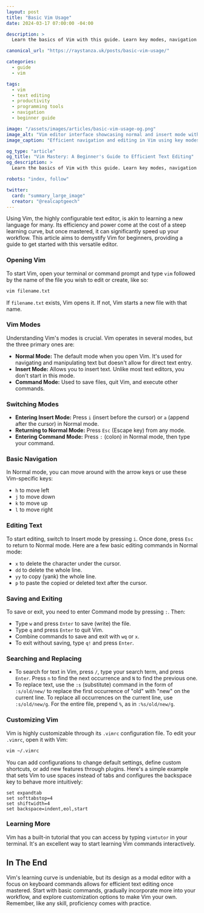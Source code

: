 ```yaml
---
layout: post
title: "Basic Vim Usage"
date: 2024-03-17 07:00:00 -04:00

description: >
  Learn the basics of Vim with this guide. Learn key modes, navigation techniques, and editing strategies to transform your text editing workflow.

canonical_url: "https://raystanza.uk/posts/basic-vim-usage/"

categories:
  - guide
  - vim

tags:
  - vim
  - text editing
  - productivity
  - programming tools
  - navigation
  - beginner guide

image: "/assets/images/articles/basic-vim-usage-og.png"
image_alt: "Vim editor interface showcasing normal and insert mode with navigation shortcuts"
image_caption: "Efficient navigation and editing in Vim using key modes and shortcuts"

og_type: "article"
og_title: "Vim Mastery: A Beginner's Guide to Efficient Text Editing"
og_description: >
  Learn the basics of Vim with this guide. Learn key modes, navigation techniques, and editing strategies to transform your text editing workflow.

robots: "index, follow"

twitter:
  card: "summary_large_image"
  creator: "@realcaptgeech"
---
```

Using Vim, the highly configurable text editor, is akin to learning a new language for many. Its efficiency and power come at the cost of a steep learning curve, but once mastered, it can significantly speed up your workflow. This article aims to demystify Vim for beginners, providing a guide to get started with this versatile editor.

### Opening Vim

To start Vim, open your terminal or command prompt and type `vim` followed by the name of the file you wish to edit or create, like so:

```bash
vim filename.txt
```

If `filename.txt` exists, Vim opens it. If not, Vim starts a new file with that name.

### Vim Modes

Understanding Vim's modes is crucial. Vim operates in several modes, but the three primary ones are:

- **Normal Mode:** The default mode when you open Vim. It's used for navigating and manipulating text but doesn't allow for direct text entry.
- **Insert Mode:** Allows you to insert text. Unlike most text editors, you don't start in this mode.
- **Command Mode:** Used to save files, quit Vim, and execute other commands.

### Switching Modes

- **Entering Insert Mode:** Press `i` (insert before the cursor) or `a` (append after the cursor) in Normal mode.
- **Returning to Normal Mode:** Press `Esc` (Escape key) from any mode.
- **Entering Command Mode:** Press `:` (colon) in Normal mode, then type your command.

### Basic Navigation

In Normal mode, you can move around with the arrow keys or use these Vim-specific keys:

- `h` to move left
- `j` to move down
- `k` to move up
- `l` to move right

### Editing Text

To start editing, switch to Insert mode by pressing `i`. Once done, press `Esc` to return to Normal mode. Here are a few basic editing commands in Normal mode:

- `x` to delete the character under the cursor.
- `dd` to delete the whole line.
- `yy` to copy (yank) the whole line.
- `p` to paste the copied or deleted text after the cursor.

### Saving and Exiting

To save or exit, you need to enter Command mode by pressing `:`. Then:

- Type `w` and press `Enter` to save (write) the file.
- Type `q` and press `Enter` to quit Vim.
- Combine commands to save and exit with `wq` or `x`.
- To exit without saving, type `q!` and press `Enter`.

### Searching and Replacing

- To search for text in Vim, press `/`, type your search term, and press `Enter`. Press `n` to find the next occurrence and `N` to find the previous one.
- To replace text, use the `:s` (substitute) command in the form of `:s/old/new/` to replace the first occurrence of "old" with "new" on the current line. To replace all occurrences on the current line, use `:s/old/new/g`. For the entire file, prepend `%`, as in `:%s/old/new/g`.

### Customizing Vim

Vim is highly customizable through its `.vimrc` configuration file. To edit your `.vimrc`, open it with Vim:

```bash
vim ~/.vimrc
```

You can add configurations to change default settings, define custom shortcuts, or add new features through plugins. Here's a simple example that sets Vim to use spaces instead of tabs and configures the backspace key to behave more intuitively:

```vim
set expandtab
set softtabstop=4
set shiftwidth=4
set backspace=indent,eol,start
```

### Learning More

Vim has a built-in tutorial that you can access by typing `vimtutor` in your terminal. It's an excellent way to start learning Vim commands interactively.

## In The End

Vim's learning curve is undeniable, but its design as a modal editor with a focus on keyboard commands allows for efficient text editing once mastered. Start with basic commands, gradually incorporate more into your workflow, and explore customization options to make Vim your own. Remember, like any skill, proficiency comes with practice.
